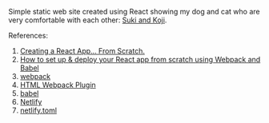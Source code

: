 Simple static web site created using React showing my dog and cat who are very comfortable with
each other: [Suki and Koji](https://suki-and-koji.netlify.com/).

References:

1. [Creating a React App… From Scratch.](https://blog.usejournal.com/creating-a-react-app-from-scratch-f3c693b84658)
2. [How to set up & deploy your React app from scratch using Webpack and Babel](https://medium.freecodecamp.org/how-to-set-up-deploy-your-react-app-from-scratch-using-webpack-and-babel-a669891033d4)
3. [webpack](https://suki-and-koji.netlify.com/)
4. [HTML Webpack Plugin](https://github.com/jantimon/html-webpack-plugin)
5. [babel](https://github.com/babel/babel)
6. [Netlify](https://www.netlify.com)
7. [netlify.toml](https://www.netlify.com/docs/netlify-toml-reference/)

